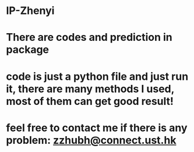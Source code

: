 # IP-Zhenyi
# There are codes and prediction in package
# code is just a python file and just run it, there are many methods I used, most of them can get good result!
# feel free to contact me if there is any problem: zzhubh@connect.ust.hk 
